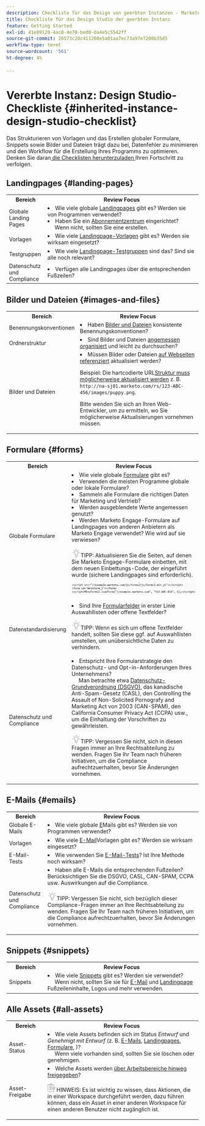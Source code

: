 ```yaml
---
description: Checkliste für das Design von geerbten Instanzen - Marketo-Dokumente - Produktdokumentation
title: Checkliste für das Design Studio der geerbten Instanz
feature: Getting Started
exl-id: 41e89120-4ac0-4e70-bed0-da4e5c5542ff
source-git-commit: 26573c20c411208e5a01aa7ec73a97e7208b35d5
workflow-type: tm+mt
source-wordcount: '561'
ht-degree: 4%

---
```


# Vererbte Instanz: Design Studio-Checkliste {#inherited-instance-design-studio-checklist}

Das Strukturieren von Vorlagen und das Erstellen globaler Formulare, Snippets sowie Bilder und Dateien trägt dazu bei, Datenfehler zu minimieren und den Workflow für die Erstellung Ihres Programms zu optimieren. Denken Sie daran[ die Checklisten herunterzuladen ](/help/marketo/getting-started/inheriting-a-marketo-engage-instance/assets/adobe-marketo-engage-inherited-instance-admin-checklist.xlsx) Ihren Fortschritt zu verfolgen.

## Landingpages {#landing-pages}

<table style="table-layout:auto">
 <tbody>
  <tr>
   <th style="width:20%">Bereich</th>
   <th>Review Focus</th>
  </tr>
  <tr>
   <td>Globale Landing Pages</td>
   <td><li>Wie viele globale <a href="/help/marketo/product-docs/demand-generation/landing-pages/understanding-landing-pages/understanding-free-form-vs-guided-landing-pages.md" target="_blank">Landingpages</a> gibt es? Werden sie von Programmen verwendet?</li>
   <li>Haben Sie ein <a href="https://experienceleague.adobe.com/docs/marketo-learn/tutorials/lead-and-data-management/subscription-center-learn.html" target="_blank">Abonnementzentrum</a> eingerichtet?
   <br/>     Wenn nicht, sollten Sie eine erstellen.</li></td>
  </tr>
  <tr>
   <td>Vorlagen</td>
   <td><li>Wie viele <a href="/help/marketo/product-docs/demand-generation/landing-pages/landing-page-templates/edit-a-marketo-landing-page-template.md" target="_blank">Landingpage-Vorlagen</a> gibt es? Werden sie wirksam eingesetzt?</li></td>
  </tr>
  <tr>
   <td>Testgruppen</td>
   <td><li>Wie viele <a href="/help/marketo/product-docs/demand-generation/landing-pages/understanding-landing-pages/landing-page-test-groups.md" target="_blank">Landingpage-Testgruppen</a> sind das? Sind sie alle noch relevant?</li></td>
  </tr>
   <tr>
   <td>Datenschutz und Compliance</td>
   <td><li>Verfügen alle Landingpages über die entsprechenden Fußzeilen?</li></td>
  </tr>
 </tbody>
</table>

## Bilder und Dateien {#images-and-files}

<table style="table-layout:auto">
 <tbody>
  <tr>
   <th style="width:20%">Bereich</th>
   <th>Review Focus</th>
  </tr>
  <tr>
   <td>Benennungskonventionen</td>
   <td><li>Haben <a href="/help/marketo/product-docs/demand-generation/images-and-files/add-images-and-files-to-marketo.md" target="_blank">Bilder und Dateien</a> konsistente Benennungskonventionen?</li></td>
  </tr>
  <tr>
   <td>Ordnerstruktur</td>
   <td><li>Sind Bilder und Dateien <a href="/help/marketo/product-docs/demand-generation/images-and-files/organize-your-images-and-files-using-folders.md" target="_blank">angemessen organisiert</a> und leicht zu durchsuchen?</li></td>
  </tr>
  <tr>
   <td>Bilder und Dateien</td>
   <td><li>Müssen Bilder oder Dateien <a href="/help/marketo/product-docs/demand-generation/images-and-files/find-the-url-of-an-uploaded-image-or-file.md" target="_blank">auf Webseiten referenziert</a> aktualisiert werden?
   <p>Beispiel: Die hartcodierte URL<a href="https://nation.marketo.com/t5/product-documents/upcoming-changes-to-design-studio-urls/ta-p/306632#_Toc54870361" target="_blank">Struktur muss möglicherweise aktualisiert werden</a> z. B. <code>http://na-sj01.marketo.com/rs/123-ABC-456/images/puppy.png</code>.
   <p>Bitte wenden Sie sich an Ihren Web-Entwickler, um zu ermitteln, wo Sie möglicherweise Aktualisierungen vornehmen müssen.</li></td>
  </tr>
 </tbody>
</table>

## Formulare {#forms}

<table style="table-layout:auto">
 <tbody>
  <tr>
   <th style="width:20%">Bereich</th>
   <th>Review Focus</th>
  </tr>
  <tr>
   <td>Globale Formulare</td>
   <td><li>Wie viele globale <a href="/help/marketo/product-docs/demand-generation/forms/creating-a-form/create-a-form.md" target="_blank">Formulare</a> gibt es?</li>
<li>Verwenden die meisten Programme globale oder lokale Formulare?</li>
<li>Sammeln alle Formulare die richtigen Daten für Marketing und Vertrieb?</li>
<li>Werden ausgeblendete Werte angemessen genutzt?</li>
<li>Werden Marketo Engage-Formulare auf Landingpages von anderen Anbietern als Marketo Engage verwendet? Wie wird auf sie verwiesen?</li>
<p><img src="assets/tip-icon.png" alt="Tipp-Symbol">TIPP: Aktualisieren Sie die Seiten, auf denen Sie Marketo Engage-Formulare einbetten, mit dem neuen Einbettungs-Code, der eingeführt wurde (sichere Landingpages sind erforderlich).
<p><a href="/help/marketo/getting-started/inheriting-a-marketo-engage-instance/assets/design-studio-checklist-2.png" target="_blank"><img src="assets/design-studio-checklist-1.png" alt="Codeminiatur"></a>
</td>
  </tr>
  <tr>
   <td>Datenstandardisierung</td>
   <td><li>Sind Ihre <a href="/help/marketo/product-docs/demand-generation/forms/form-fields/add-a-fieldset-to-a-form.md" target="_blank">Formularfelder</a> in erster Linie Auswahllisten oder offene Textfelder?</li>
<p><img src="assets/tip-icon.png" alt="Tipp-Symbol">TIPP: Wenn es sich um offene Textfelder handelt, sollten Sie diese ggf. auf Auswahllisten umstellen, um unübersichtliche Daten zu verhindern.</td>
  </tr>
  <tr>
   <td>Datenschutz und Compliance</td>
   <td><li>Entspricht Ihre Formularstrategie den Datenschutz- und Opt-in-Anforderungen Ihres Unternehmens?
   <br/>     Man betrachte etwa <a href="https://business.adobe.com/resources/ebooks/the-gdpr-and-the-marketer.html" target="_blank">Datenschutz-Grundverordnung (DSGVO)</a>, das kanadische Anti-Spam-Gesetz (CASL), den Controlling the Assault of Non-Solicited Pornografy and Marketing Act von 2003 (CAN-SPAM), den California Consumer Privacy Act (CCPA) usw., um die Einhaltung der Vorschriften zu gewährleisten.</li>
<p><img src="assets/tip-icon.png" alt="Tipp-Symbol">TIPP: Vergessen Sie nicht, sich in diesen Fragen immer an Ihre Rechtsabteilung zu wenden. Fragen Sie Ihr Team nach früheren Initiativen, um die Compliance aufrechtzuerhalten, bevor Sie Änderungen vornehmen.</td>
  </tr>
 </tbody>
</table>

## E-Mails {#emails}

<table style="table-layout:auto">
 <tbody>
  <tr>
   <th style="width:20%">Bereich</th>
   <th>Review Focus</th>
  </tr>
  <tr>
   <td>Globale E-Mails</td>
   <td><li>Wie viele globale <a href="/help/marketo/product-docs/email-marketing/general/creating-an-email/create-an-email.md" target="_blank">E</a>Mails gibt es? Werden sie von Programmen verwendet?</li></td>
  </tr>
  <tr>
   <td>Vorlagen</td>
   <td><li>Wie viele <a href="/help/marketo/product-docs/email-marketing/general/email-editor-2/create-an-email-template.md" target="_blank">E-Mail</a>Vorlagen gibt es? Werden sie wirksam eingesetzt?</li></td>
  </tr>
  <tr>
   <td>E-Mail-Tests</td>
   <td><li>Wie verwenden Sie <a href="/help/marketo/product-docs/email-marketing/email-programs/email-program-actions/email-test-a-b-test/understanding-email-testing-options.md" target="_blank">E-Mail-Tests</a>? Ist Ihre Methode noch wirksam?</li></td>
  </tr>
  </tr>
  <tr>
   <td>Datenschutz und Compliance</td>
   <td><li>Haben alle E-Mails die entsprechenden Fußzeilen? Berücksichtigen Sie die DSGVO, CASL, CAN-SPAM, CCPA usw. Auswirkungen auf die Compliance.</li>
<p><img src="assets/tip-icon.png" alt="Tipp-Symbol">TIPP: Vergessen Sie nicht, sich bezüglich dieser Compliance-Fragen immer an Ihre Rechtsabteilung zu wenden. Fragen Sie Ihr Team nach früheren Initiativen, um die Compliance aufrechtzuerhalten, bevor Sie Änderungen vornehmen.</td>
  </tr>
 </tbody>
</table>

## Snippets {#snippets}

<table style="table-layout:auto">
 <tbody>
  <tr>
   <th style="width:20%">Bereich</th>
   <th>Review Focus</th>
  </tr>
  <tr>
   <td>Snippets</td>
   <td><li>Wie viele <a href="/help/marketo/product-docs/personalization/segmentation-and-snippets/snippets/create-a-snippet.md" target="_blank">Snippets</a> gibt es? Werden sie verwendet?
   <br/>     Wenn nicht, sollten Sie sie für <a href="/help/marketo/product-docs/email-marketing/general/functions-in-the-editor/add-a-snippet-to-an-email.md" target="_blank">E-Mail</a> und <a href="/help/marketo/product-docs/demand-generation/landing-pages/personalizing-landing-pages/add-a-snippet-to-a-landing-page.md" target="_blank">Landingpage</a> Fußzeileninhalte, Logos und mehr verwenden.</li></td>
  </tr>
 </tbody>
</table>

## Alle Assets {#all-assets}

<table style="table-layout:auto">
 <tbody>
  <tr>
   <th style="width:20%">Bereich</th>
   <th>Review Focus</th>
  </tr>
  <tr>
   <td>Asset-Status</td>
   <td><li>Wie viele Assets befinden sich im Status <i>Entwurf</i> und <i>Genehmigt mit Entwurf</i> (z. B. <a href="/help/marketo/product-docs/email-marketing/general/creating-an-email/approve-an-email.md" target="_blank">E-Mails</a>, <a href="/help/marketo/product-docs/demand-generation/landing-pages/understanding-landing-pages/approve-unapprove-or-delete-a-landing-page.md#approve-a-landing-page" target="_blank">Landingpages</a>, <a href="/help/marketo/product-docs/demand-generation/forms/creating-a-form/approve-a-form.md" target="_blank">Formulare</a>, <a href="/help/marketo/product-docs/personalization/segmentation-and-snippets/snippets/approve-a-snippet.md" target="_blank"></a>)?
   <br/>     Wenn viele vorhanden sind, sollten Sie sie löschen oder genehmigen.</li></td>
  </tr>
  <tr>
   <td>Asset-Freigabe</td>
   <td><li>Welche Assets werden <a href="/help/marketo/product-docs/administration/workspaces-and-person-partitions/understanding-workspaces-and-person-partitions.md#sharing-across-workspaces" target="_blank">über Arbeitsbereiche hinweg freigegeben</a>?</li>
   <p><img src="assets/note-icon.png" alt="Notizensymbol"> HINWEIS: Es ist wichtig zu wissen, dass Aktionen, die in einer Workspace durchgeführt werden, dazu führen können, dass ein Asset in einer anderen Workspace für einen anderen Benutzer nicht zugänglich ist.</td>
  </tr>
 </tbody>
</table>

